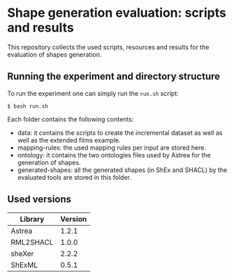 # Shape generation evaluation: scripts and results
This repository collects the used scripts, resources and results for the evaluation of shapes generation.

## Running the experiment and directory structure
To run the experiment one can simply run the `run.sh` script:

```
$ bash run.sh
```

Each folder contains the following contents:

* data: it contains the scripts to create the incremental dataset as well as well as the extended films example.
* mapping-rules: the used mapping rules per input are stored here.
* ontology: it contains the two ontologies files used by Astrea for the generation of shapes.
* generated-shapes: all the generated shapes (in ShEx and SHACL) by the evaluated tools are stored in this folder.

## Used versions
|  Library  | Version |
|-----------|---------|
| Astrea    | 1.2.1   |
| RML2SHACL | 1.0.0   |
| sheXer    | 2.2.2   |
| ShExML    | 0.5.1   |